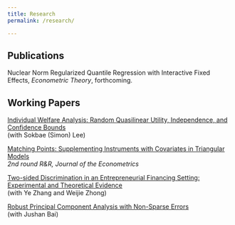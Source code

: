 ```yaml
---
title: Research
permalink: /research/

---
```


## Publications

Nuclear Norm Regularized Quantile Regression with Interactive Fixed Effects, *Econometric Theory*, forthcoming.<br/>


## Working Papers

[Individual Welfare Analysis: Random Quasilinear Utility, Independence, and Confidence Bounds](https://arxiv.org/abs/2304.01921) <br/>
 (with Sokbae (Simon) Lee)

[Matching Points: Supplementing Instruments with Covariates in Triangular Models](https://arxiv.org/abs/1904.01159) <br/>
  *2nd round R&R, Journal of the Econometrics*  

[Two-sided Discrimination in an Entrepreneurial Financing Setting: Experimental and Theoretical Evidence](https://papers.ssrn.com/sol3/papers.cfm?abstract_id=4065009) <br/>
  (with Ye Zhang and Weijie Zhong)  

[Robust Principal Component Analysis with Non-Sparse Errors](https://arxiv.org/abs/1902.08735)  <br/>
  (with Jushan Bai)  
  







 
